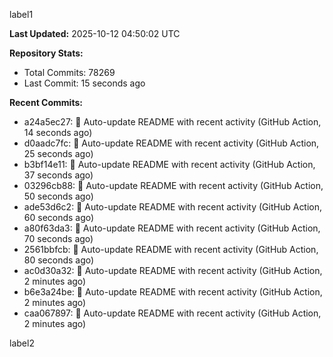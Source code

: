 
label1 
<!-- ACTIVITY_START -->
**Last Updated:** 2025-10-12 04:50:02 UTC

**Repository Stats:**
- Total Commits: 78269
- Last Commit: 15 seconds ago

**Recent Commits:**
- a24a5ec27: 🤖 Auto-update README with recent activity (GitHub Action, 14 seconds ago)
- d0aadc7fc: 🤖 Auto-update README with recent activity (GitHub Action, 25 seconds ago)
- b3bf14e11: 🤖 Auto-update README with recent activity (GitHub Action, 37 seconds ago)
- 03296cb88: 🤖 Auto-update README with recent activity (GitHub Action, 50 seconds ago)
- ade53d6c2: 🤖 Auto-update README with recent activity (GitHub Action, 60 seconds ago)
- a80f63da3: 🤖 Auto-update README with recent activity (GitHub Action, 70 seconds ago)
- 2561bbfcb: 🤖 Auto-update README with recent activity (GitHub Action, 80 seconds ago)
- ac0d30a32: 🤖 Auto-update README with recent activity (GitHub Action, 2 minutes ago)
- b6e3a24be: 🤖 Auto-update README with recent activity (GitHub Action, 2 minutes ago)
- caa067897: 🤖 Auto-update README with recent activity (GitHub Action, 2 minutes ago)
<!-- ACTIVITY_END -->

label2
